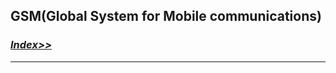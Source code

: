 ## <span id="back">GSM(Global System for Mobile communications)</span> ##

### [*Index>>*](http://sheldonjie.github.io/)
----------

